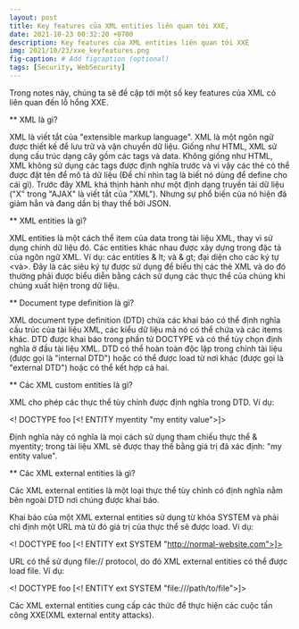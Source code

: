 ```yaml
---
layout: post
title: Key features của XML entities liên quan tới XXE,
date: 2021-10-23 00:32:20 +0700
description: Key features của XML entities liên quan tới XXE
img: 2021/10/23/xxe_keyfeatures.png
fig-caption: # Add figcaption (optional)
tags: [Security, WebSecurity]
---
```


Trong notes này, chúng ta sẽ đề cập tới một số key features của XML có liên quan đến lỗ hổng XXE.

** XML là gì?

XML là viết tắt của "extensible markup language". XML là một ngôn ngữ được thiết kế để lưu trữ và vận chuyển dữ liệu. Giống như HTML, XML sử dụng cấu trúc dạng cây gồm các tags và data. Không giống như HTML, XML không sử dụng các tags được định nghĩa trước và vì vậy các thẻ có thể được đặt tên để mô tả dữ liệu (Để chỉ nhìn tag là biết nó dùng để define cho cái gì). Trước đây XML khá thịnh hành như một định dạng truyền tải dữ liệu ("X" trong "AJAX" là viết tắt của "XML"). Nhưng sự phổ biến của nó hiện đã giảm hẳn và đang dần bị thay thế bởi JSON.

** XML entities là gì?

XML entities là một cách thể item của data trong tài liệu XML, thay vì sử dụng chính dữ liệu đó. Các entities khác nhau được xây dựng trong đặc tả của ngôn ngữ XML. Ví dụ: các entities & lt; và & gt; đại diện cho các ký tự <và>. Đây là các siêu ký tự được sử dụng để biểu thị các thẻ XML và do đó thường phải được biểu diễn bằng cách sử dụng các thực thể của chúng khi chúng xuất hiện trong dữ liệu.

** Document type definition là gì?

XML document type definition (DTD) chứa các khai báo có thể định nghĩa cấu trúc của tài liệu XML, các kiểu dữ liệu mà nó có thể chứa và các items khác. DTD được khai báo trong phần tử DOCTYPE và có thể tùy chọn định nghĩa ở đầu tài liệu XML. DTD có thể hoàn toàn độc lập trong chính tài liệu (được gọi là "internal DTD") hoặc có thể được load từ nơi khác (được gọi là "external DTD") hoặc có thể kết hợp cả hai.

** Các XML custom entities là gì?

XML cho phép các thực thể tùy chỉnh được định nghĩa trong DTD. Ví dụ:

<! DOCTYPE foo [<! ENTITY myentity "my entity value">]>

Định nghĩa này có nghĩa là mọi cách sử dụng tham chiếu thực thể & myentity; trong tài liệu XML sẽ được thay thế bằng giá trị đã xác định: "my entity value".

** Các XML external entities là gì?

Các XML external entities là một loại thực thể tùy chỉnh có định nghĩa nằm bên ngoài DTD nơi chúng được khai báo.

Khai báo của một XML external entities sử dụng từ khóa SYSTEM và phải chỉ định một URL mà từ đó giá trị của thực thể sẽ được load. Ví dụ:

<! DOCTYPE foo [<! ENTITY ext SYSTEM "http://normal-website.com">]>

URL có thể sử dụng file:// protocol, do đó XML external entities có thể được load file. Ví dụ:

<! DOCTYPE foo [<! ENTITY ext SYSTEM "file:///path/to/file">]>

Các XML external entities cung cấp các thức để thực hiện các cuộc tấn công XXE(XML external entity attacks). 